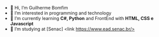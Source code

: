 - 👋 Hi, I’m Guilherme Bomfim
- 👀 I’m interested in programming and technology
- 🌱 I’m currently learning **C#, Python** and FrontEnd with **HTML, CSS e Javascript**
- 📖 I’m studying at [Senac] <link https://www.ead.senac.br/>






<!---
guito98/guito98 is a ✨ special ✨ repository because its `README.md` (this file) appears on your GitHub profile.
You can click the Preview link to take a look at your changes.
--->
